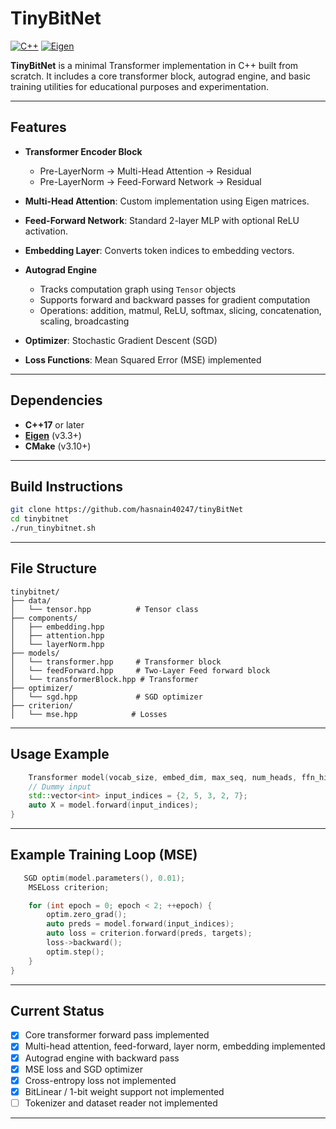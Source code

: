 # TinyBitNet

[![C++](https://img.shields.io/badge/C%2B%2B-17-blue)](https://isocpp.org/)
[![Eigen](https://img.shields.io/badge/Eigen-3.3%2B-green)](https://eigen.tuxfamily.org/)

**TinyBitNet** is a minimal Transformer implementation in C++ built from scratch. It includes a core transformer block, autograd engine, and basic training utilities for educational purposes and experimentation.

---

## Features

* **Transformer Encoder Block**

  * Pre-LayerNorm → Multi-Head Attention → Residual
  * Pre-LayerNorm → Feed-Forward Network → Residual

* **Multi-Head Attention**: Custom implementation using Eigen matrices.

* **Feed-Forward Network**: Standard 2-layer MLP with optional ReLU activation.

* **Embedding Layer**: Converts token indices to embedding vectors.

* **Autograd Engine**

  * Tracks computation graph using `Tensor` objects
  * Supports forward and backward passes for gradient computation
  * Operations: addition, matmul, ReLU, softmax, slicing, concatenation, scaling, broadcasting

* **Optimizer**: Stochastic Gradient Descent (SGD)

* **Loss Functions**: Mean Squared Error (MSE) implemented

---

## Dependencies

* **C++17** or later
* **[Eigen](https://eigen.tuxfamily.org/)** (v3.3+)
* **CMake** (v3.10+)

---

## Build Instructions

```bash
git clone https://github.com/hasnain40247/tinyBitNet
cd tinybitnet
./run_tinybitnet.sh
```

---

## File Structure

```
tinybitnet/
├── data/
│   └── tensor.hpp          # Tensor class 
├── components/
│   ├── embedding.hpp
│   ├── attention.hpp
│   └── layerNorm.hpp
├── models/
│   └── transformer.hpp     # Transformer block
│   └── feedForward.hpp     # Two-Layer Feed forward block
│   └── transformerBlock.hpp # Transformer 
├── optimizer/
│   └── sgd.hpp             # SGD optimizer
├── criterion/
│   └── mse.hpp            # Losses
```

---

## Usage Example

```cpp
    Transformer model(vocab_size, embed_dim, max_seq, num_heads, ffn_hidden, num_layers);
    // Dummy input
    std::vector<int> input_indices = {2, 5, 3, 2, 7};
    auto X = model.forward(input_indices);
}
```

---

## Example Training Loop (MSE)

```cpp
   SGD optim(model.parameters(), 0.01);
    MSELoss criterion;

    for (int epoch = 0; epoch < 2; ++epoch) {
        optim.zero_grad();
        auto preds = model.forward(input_indices);
        auto loss = criterion.forward(preds, targets);
        loss->backward();
        optim.step();
    }
}
```

---

## Current Status

* [x] Core transformer forward pass implemented
* [x] Multi-head attention, feed-forward, layer norm, embedding implemented
* [x] Autograd engine with backward pass
* [x] MSE loss and SGD optimizer
* [x] Cross-entropy loss not implemented
* [x] BitLinear / 1-bit weight support not implemented
* [ ] Tokenizer and dataset reader not implemented

---
